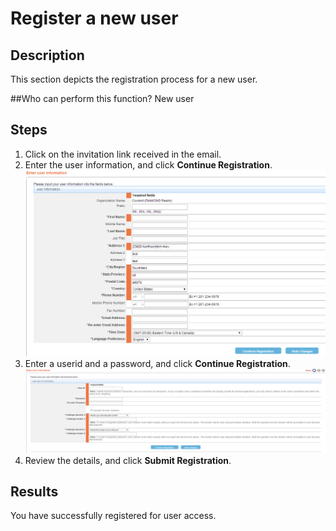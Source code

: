 # Register a new user

## Description
This section depicts the registration process for a new user.

##Who can perform this function?
New user

## Steps
1.	Click on the invitation link received in the email. 
2.	Enter the user information, and click **Continue Registration**.
![](ur-2.png)
3. Enter a userid and a password, and click **Continue Registration**.
![](ur-3.png)
4. Review the details, and click **Submit Registration**.

## Results
You have successfully registered for user access.
